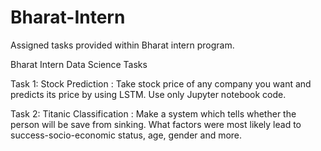# Bharat-Intern
Assigned tasks provided within Bharat intern program.

Bharat Intern Data Science Tasks

Task 1: Stock Prediction : Take stock price of any company you want and predicts its price by using LSTM. Use only Jupyter notebook code.

Task 2: Titanic Classification : Make a system which tells whether the person will be save from sinking. What factors were most likely lead to success-socio-economic status, age, gender and more.
